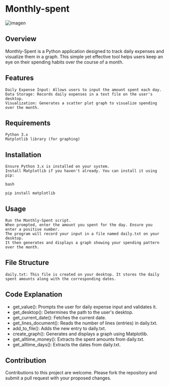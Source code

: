 # Monthly-spent

![imagen](https://github.com/Wolfuliam/Monthly-spent/assets/147284006/b6161e66-cab0-482e-8a51-29f57e894799)

## Overview

Monthly-Spent is a Python application designed to track daily expenses and visualize them in a graph. This simple yet effective tool helps users keep an eye on their spending habits over the course of a month.
## Features

    Daily Expense Input: Allows users to input the amount spent each day.
    Data Storage: Records daily expenses in a text file on the user's desktop.
    Visualization: Generates a scatter plot graph to visualize spending over the month.

## Requirements

    Python 3.x
    Matplotlib library (for graphing)

## Installation

    Ensure Python 3.x is installed on your system.
    Install Matplotlib if you haven't already. You can install it using pip:

    bash

    pip install matplotlib

## Usage

    Run the Monthly-Spent script.
    When prompted, enter the amount you spent for the day. Ensure you enter a positive number.
    The program will record your input in a file named daily.txt on your desktop.
    It then generates and displays a graph showing your spending pattern over the month.

## File Structure

    daily.txt: This file is created on your desktop. It stores the daily spent amounts along with the corresponding dates.

## Code Explanation

* get_value(): Prompts the user for daily expense input and validates it.
* get_desktop(): Determines the path to the user's desktop.
* get_current_date(): Fetches the current date.
* get_lines_document(): Reads the number of lines (entries) in daily.txt.
* add_to_file(): Adds the new entry to daily.txt.
* create_graph(): Generates and displays a graph using Matplotlib.
* get_alltime_money(): Extracts the spent amounts from daily.txt.
* get_alltime_days(): Extracts the dates from daily.txt.

## Contribution

Contributions to this project are welcome. Please fork the repository and submit a pull request with your proposed changes.
